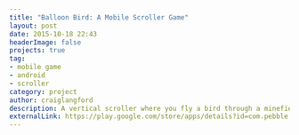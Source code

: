 ```yaml
---
title: "Balloon Bird: A Mobile Scroller Game"
layout: post
date: 2015-10-18 22:43
headerImage: false
projects: true
tag:
- mobile game
- android
- scroller
category: project
author: craiglangford
description: A vertical scroller where you fly a bird through a minefield of balloons
externalLink: https://play.google.com/store/apps/details?id=com.pebble.upstream.android&hl=en_GB
---
```

